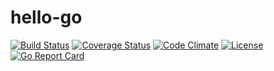 # hello-go

[![Build Status](https://travis-ci.org/ckaznocha/marathon-resource.svg?branch=master)](https://travis-ci.org/ckaznocha/marathon-resource)
[![Coverage Status](https://coveralls.io/repos/github/ckaznocha/marathon-resource/badge.svg?branch=master)](https://coveralls.io/github/ckaznocha/marathon-resource?branch=master)
[![Code Climate](https://codeclimate.com/github/ckaznocha/marathon-resource/badges/gpa.svg)](https://codeclimate.com/github/ckaznocha/marathon-resource)
[![License](http://img.shields.io/:license-mit-blue.svg)](http://jeffrydecola.mit-license.org)
[![Go Report Card](https://goreportcard.com/badge/jeffdecola/hello-go)](https://goreportcard.com/report/jeffdecola/hello-go)
